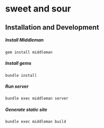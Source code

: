 sweet and sour
====================

## Installation and Development

##### Install Middleman

`gem install middleman`

##### Install gems

`bundle install`

##### Run server

`bundle exec middleman server`

##### Generate static site

`bundle exec middleman build`